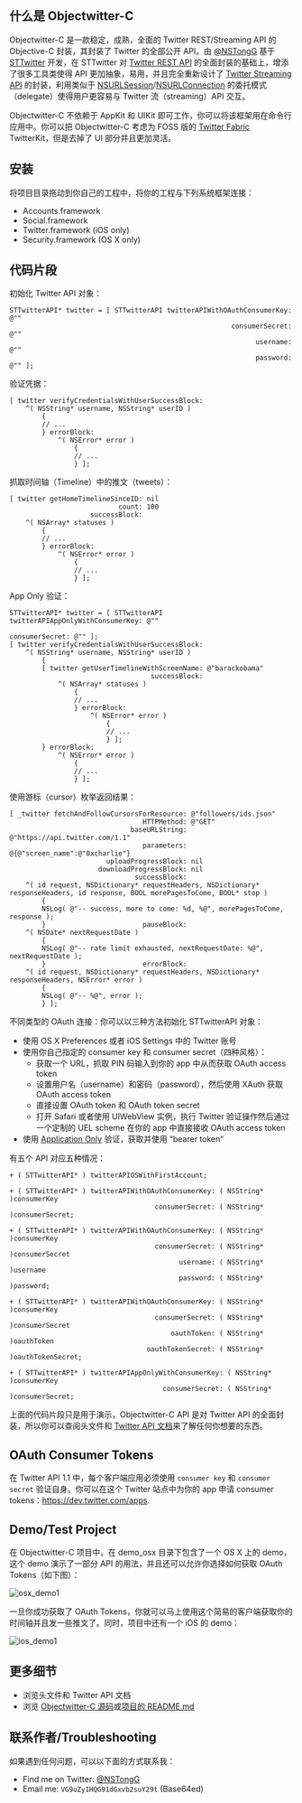 ## 什么是 Objectwitter-C

Objectwitter-C 是一款稳定，成熟，全面的 Twitter REST/Streaming API 的 Objective-C 封装，其封装了 Twitter 的全部公开 API。由 [@NSTongG](https://twitter.com/NSTongG) 基于 [STTwitter](https://github.com/nst/STTwitter) 开发，在 STTwitter 对 [Twitter REST API](https://dev.twitter.com/rest/public) 的全面封装的基础上，增添了很多工具类使得 API 更加抽象，易用，并且完全重新设计了 [Twitter Streaming API](https://dev.twitter.com/streaming/overview) 的封装，利用类似于 [NSURLSession](https://developer.apple.com/library/mac/documentation/Foundation/Reference/NSURLSession_class/index.html)/[NSURLConnection](https://developer.apple.com/library/mac/documentation/Cocoa/Reference/Foundation/Classes/NSURLConnection_Class/) 的委托模式（delegate）使得用户更容易与 Twitter 流（streaming）API 交互。

Objectwitter-C 不依赖于 AppKit 和 UIKit 即可工作，你可以将该框架用在命令行应用中。你可以把 Objectwitter-C 考虑为 FOSS 版的 [Twitter Fabric](https://get.fabric.io) TwitterKit，但是去掉了 UI 部分并且更加灵活。

## 安装

将项目目录拖动到你自己的工程中，将你的工程与下列系统框架连接：

* Accounts.framework
* Social.framework
* Twitter.framework (iOS only)
* Security.framework (OS X only)

## 代码片段

初始化 Twitter API 对象：

```obj-c
STTwitterAPI* twitter = [ STTwitterAPI twitterAPIWithOAuthConsumerKey: @""
                                                       consumerSecret: @""
                                                             username: @""
                                                             password: @"" ];
```

验证凭据：

```obj-c
[ twitter verifyCredentialsWithUserSuccessBlock:
    ^( NSString* username, NSString* userID ) 
        {
        // ...
        } errorBlock:
            ^( NSError* error ) 
                {
                // ...
                } ];
```

抓取时间轴（Timeline）中的推文（tweets）：

```obj-c
[ twitter getHomeTimelineSinceID: nil
                           count: 100
                    successBlock:
    ^( NSArray* statuses ) 
        {
        // ...
        } errorBlock:
            ^( NSError* error ) 
                {
                // ...
                } ];
```

App Only 验证：

```obj-c
STTwitterAPI* twitter = [ STTwitterAPI twitterAPIAppOnlyWithConsumerKey: @""
                                                         consumerSecret: @"" ];
[ twitter verifyCredentialsWithUserSuccessBlock:
    ^( NSString* username, NSString* userID ) 
        {
        [ twitter getUserTimelineWithScreenName: @"barackobama"
                                   successBlock: 
            ^( NSArray* statuses ) 
                {
                // ...
                } errorBlock:
                    ^( NSError* error ) 
                        {
                        // ...
                        } ];
        } errorBlock: 
            ^( NSError* error ) 
                {
                // ...
                } ];
```

使用游标（cursor）枚举返回结果：

```obj-c
[ _twitter fetchAndFollowCursorsForResource: @"followers/ids.json"
                                 HTTPMethod: @"GET"
                              baseURLString: @"https://api.twitter.com/1.1"
                                 parameters: @{@"screen_name":@"0xcharlie"}
                        uploadProgressBlock: nil
                      downloadProgressBlock: nil
                               successBlock:
    ^( id request, NSDictionary* requestHeaders, NSDictionary* responseHeaders, id response, BOOL morePagesToCome, BOOL* stop ) 
        {
        NSLog( @"-- success, more to come: %d, %@", morePagesToCome, response );
        }                        pauseBlock:
    ^( NSDate* nextRequestDate ) 
        {
        NSLog( @"-- rate limit exhausted, nextRequestDate: %@", nextRequestDate );
        }                        errorBlock: 
    ^( id request, NSDictionary* requestHeaders, NSDictionary* responseHeaders, NSError* error ) 
        {
        NSLog( @"-- %@", error );
        } ];
```

不同类型的 OAuth 连接：你可以以三种方法初始化 STTwitterAPI 对象：

* 使用 OS X Preferences 或者 iOS Settings 中的 Twitter 账号
* 使用你自己指定的 consumer key 和 consumer secret（四种风格）：
    * 获取一个 URL，抓取 PIN 码输入到你的 app 中从而获取 OAuth access token
    * 设置用户名（username）和密码（password），然后使用 XAuth 获取 OAuth access token
    * 直接设置 OAuth token 和 OAuth token secret
    * 打开 Safari 或者使用 UIWebView 实例，执行 Twitter 验证操作然后通过一个定制的 UEL scheme 在你的 app 中直接接收 OAuth access token
* 使用 [Application Only](https://dev.twitter.com/oauth/application-only) 验证，获取并使用 “bearer token“

有五个 API 对应五种情况：

```obj-c
+ ( STTwitterAPI* ) twitterAPIOSWithFirstAccount;

+ ( STTwitterAPI* ) twitterAPIWithOAuthConsumerKey: ( NSString* )consumerKey
                                    consumerSecret: ( NSString* )consumerSecret;

+ ( STTwitterAPI* ) twitterAPIWithOAuthConsumerKey: ( NSString* )consumerKey
                                    consumerSecret: ( NSString* )consumerSecret
                                          username: ( NSString* )username
                                          password: ( NSString* )password;

+ ( STTwitterAPI* ) twitterAPIWithOAuthConsumerKey: ( NSString* )consumerKey
                                    consumerSecret: ( NSString* )consumerSecret
                                        oauthToken: ( NSString* )oauthToken
                                  oauthTokenSecret: ( NSString* )oauthTokenSecret;

+ ( STTwitterAPI* ) twitterAPIAppOnlyWithConsumerKey: ( NSString* )consumerKey
                                      consumerSecret: ( NSString* )consumerSecret;
```

上面的代码片段只是用于演示，Objectwitter-C API 是对 Twitter API 的全面封装，所以你可以查阅头文件和 [Twitter API 文档](https://dev.twitter.com/overview/documentation)来了解任何你想要的东西。

## OAuth Consumer Tokens

在 Twitter API 1.1 中，每个客户端应用必须使用 `consumer key` 和 `consumer secret` 验证自身。你可以在这个 Twitter 站点中为你的 app 申请 consumer tokens：<https://dev.twitter.com/apps>.

## Demo/Test Project

在 Objectwitter-C 项目中，在 demo_osx 目录下包含了一个 OS X 上的 demo，这个 demo 演示了一部分 API 的用法，并且还可以允许你选择如何获取 OAuth Tokens（如下图）：

![osx_demo1](https://github.com/Twipoker-Project/Objectwitter-C/raw/master/Art/osx.png)

一旦你成功获取了 OAuth Tokens，你就可以马上使用这个简易的客户端获取你的时间轴并且发一些推文了。同时，项目中还有一个 iOS 的 demo：

![ios_demo1](https://github.com/Twipoker-Project/Objectwitter-C/raw/master/Art/ios.png)

## 更多细节

* 浏览头文件和 Twitter API 文档
* 浏览 [Objectwitter-C 源码](https://github.com/Twipoker-Project/Objectwitter-C)或[项目的 README.md](https://github.com/Twipoker-Project/Objectwitter-C/blob/master/README.md)

## 联系作者/Troubleshooting

如果遇到任何问题，可以以下面的方式联系我：

* Find me on Twitter: [@NSTongG](https://twitter.com/NSTongG)
* Email me: `VG9uZy1HQG91dGxvb2suY29t` (Base64ed)

